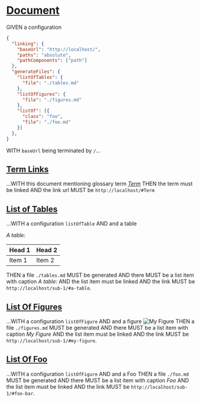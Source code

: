 # [Document](#document)

GIVEN a configuration

```json
{
  "linking": {
    "baseUrl": "http://localhost/",
    "paths": "absolute",
    "pathComponents": ["path"]
  },
  "generateFiles": {
    "listOfTables": {
      "file": "./tables.md"
    },
    "listOfFigures": {
      "file": "./figures.md"
    },
    "listOf": [{
      "class": "foo",
      "file": "./foo.md"
    }]
  },
}
```

WITH `baseUrl` being terminated by `/`...

## [Term Links](#term-links)

...WITH this document mentioning glossary term *[Term][1]*
THEN the term must be linked
AND the link url MUST be `http://localhost/#Term`

## [List of Tables](#list-of-tables)

...WITH a configuration `listOfTable`
AND and a table

*A table:*

<a id="a-table" class="table" title="A table" />

| Head 1 | Head 2 |
| ------ | ------ |
| Item 1 | Item 2 |

THEN a file `./tables.md` MUST be generated
AND there MUST be a list item with caption *A table:*
AND the list item must be linked
AND the link MUST be `http://localhost/sub-1/#a-table`.

## [List Of Figures](#list-of-figures)

...WITH a configuration `listOfFigure`
AND and a figure <a id="my-figure" class="figure" title="My Figure"></a>![My Figure][2]
THEN a file `./figures.md` MUST be generated
AND there MUST be a list item with caption *My Figure*
AND the list item must be linked
AND the link MUST be `http://localhost/sub-1/#my-figure`.

## [List Of Foo](#list-of-foo)

...WITH a configuration `listOfFigure`
AND and a <span id="foo-bar">Foo</span>
THEN a file `./foo.md` MUST be generated
AND there MUST be a list item with caption *Foo*
AND the list item must be linked
AND the link MUST be `http://localhost/sub-1/#foo-bar`.

[1]: http://localhost/#term "Term definition."

[2]: ./not-found.png
